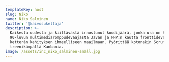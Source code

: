 ```yaml
---
templateKey: host
slug: Niko
name: Niko Salminen
twitter: '@kaivosukeltaja'
description: >-
  Kaikesta uudesta ja kiiltävästä innostunut koodijäärä, jonka ura on kulkenut
  90-luvun multimediaromppudevaajasta Javan ja PHP:n kautta fronttidevauksen ja
  ketterän kehityksen ihmeelliseen maailmaan. Pyörittää kotonakin Scrumia ja
  treenikämpällä Kanbania.
image: /assets/inc_niko_salminen-small.jpg
---
```


